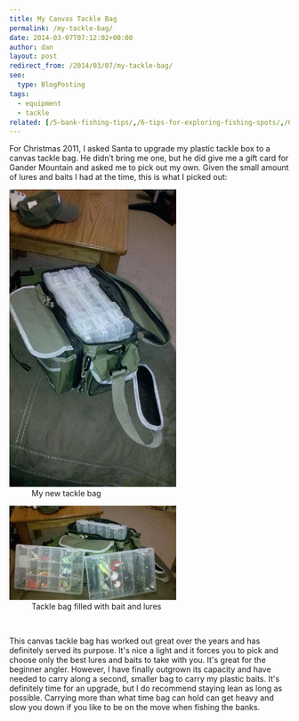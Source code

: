 ```yaml
---
title: My Canvas Tackle Bag
permalink: /my-tackle-bag/
date: 2014-03-07T07:12:02+00:00
author: dan
layout: post
redirect_from: /2014/03/07/my-tackle-bag/
seo:
  type: BlogPosting
tags:
  - equipment
  - tackle
related: [/5-bank-fishing-tips/,/6-tips-for-exploring-fishing-spots/,/6-things-to-do-in-the-fishing-off-season,]
---
```

For Christmas 2011, I asked Santa to upgrade my plastic tackle box to a canvas tackle bag. He didn&#8217;t bring me one, but he did give me a gift card for Gander Mountain and asked me to pick out my own. Given the small amount of lures and baits I had at the time, this is what I picked out:

<div id='gallery-5' class='gallery galleryid-165 gallery-columns-2 gallery-size-responsive-300'>
  <dl class='gallery-item'>
    <dt class='gallery-icon portrait'>
      <a href="/images/my-first-tackle-bag-1456x2592.jpg"><img width="300" height="534" src="/images/my-first-tackle-bag-300x534.jpg" class="attachment-responsive-300" alt="My first canvas tackle bag" /></a>
    </dt>
    <dd class='wp-caption-text gallery-caption'>
      My new tackle bag
    </dd>
  </dl>
  <dl class='gallery-item'>
    <dt class='gallery-icon landscape'>
      <a href="/images/my-first-tackle-bag-filled-2592x1456.jpg"><img width="300" height="169" src="/images/my-first-tackle-bag-filled-300x169.jpg" class="attachment-responsive-300" alt="Canvas tackle bag filled with bait and lures" /></a>
    </dt>
    <dd class='wp-caption-text gallery-caption'>
      Tackle bag filled with bait and lures
    </dd>
  </dl>
  <br style="clear: both" />
</div>

This canvas tackle bag has worked out great over the years and has definitely served its purpose. It's nice a light and it forces you to pick and choose only the best lures and baits to take with you. It's great for the beginner angler. However, I have finally outgrown its capacity and have needed to carry along a second, smaller bag to carry my plastic baits. It's definitely time for an upgrade, but I do recommend staying lean as long as possible. Carrying more than what time bag can hold can get heavy and slow you down if you like to be on the move when fishing the banks.
